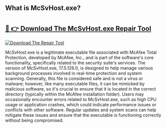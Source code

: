 ## What is McSvHost.exe? 

# <h2><a href="https://exedetect.com/download.php?McSvHost.exe">🔗 👉 Download The McSvHost.exe Repair Tool</a></h2>

[![Download The Repair Tool](https://exedetect.com/download-button.jpg)](https://exedetect.com/download.php?McSvHost.exe)

McSvHost.exe is a legitimate executable file associated with McAfee Total Protection, developed by McAfee, Inc., and is part of the software's core functionality, specifically related to the security suite's services. The version of McSvHost.exe, 17.5.126.0, is designed to help manage various background processes involved in real-time protection and system scanning. Generally, this file is considered safe and is not a virus or malware; however, like many executable files, it can be mimicked by malicious software, so it's crucial to ensure that it is located in the correct directory (typically within the McAfee installation folder). Users may occasionally encounter errors related to McSvHost.exe, such as high CPU usage or application crashes, which could indicate performance issues or conflicts with other software. Regular updates and system scans can help mitigate these issues and ensure that the executable is functioning correctly without being compromised.